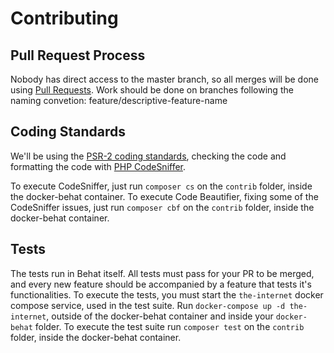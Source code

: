 # Contributing

## Pull Request Process

Nobody has direct access to the master branch, so all merges will be done using [Pull Requests](https://bitbucket.org/ciandt_it/docker-behat/pull-requests/).
Work should be done on branches following the naming convetion: feature/descriptive-feature-name

## Coding Standards

We'll be using the [PSR-2 coding standards](http://www.php-fig.org/psr/psr-2/), checking the code and formatting the code with [PHP CodeSniffer](https://packagist.org/packages/squizlabs/php_codesniffer).

To execute CodeSniffer, just run `composer cs` on the `contrib` folder, inside the docker-behat container.
To execute Code Beautifier, fixing some of the CodeSniffer issues, just run `composer cbf` on the `contrib` folder, inside the docker-behat container.

## Tests

The tests run in Behat itself. All tests must pass for your PR to be merged, and every new feature should be accompanied by a feature that tests it's functionalities.
To execute the tests, you must start the `the-internet` docker compose service, used in the test suite. Run `docker-compose up -d the-internet`, outside of the docker-behat container and inside your `docker-behat` folder.
To execute the test suite run `composer test` on the `contrib` folder, inside the docker-behat container. 
